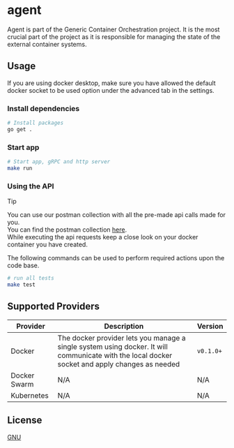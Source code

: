 # agent

Agent is part of the Generic Container Orchestration project.
It is the most crucial part of the project as it is responsible for managing the state
of the external container systems.

## Usage

If you are using docker desktop, make sure you have allowed the default docker socket to be used option under the advanced tab in the settings.

### Install dependencies
```bash
# Install packages
go get .
```

### Start app
```bash
# Start app, gRPC and http server
make run
```

### Using the API
> [!TIP]  
> You can use our postman collection with all the pre-made api calls made for you.  
> You can find the postman collection [here](https://www.postman.com/galactic-spaceship-310683/workspace/gco/collection/3303581-894b7592-c8d1-47c7-8a14-d46dd88af130?action=share&creator=3303581).  
> While executing the api requests keep a close look on your docker container you have created.

The following commands can be used to perform required actions upon the code base.

```bash
# run all tests
make test
```

## Supported Providers

| Provider     | Description                                                                                                                                    | Version   |
|--------------|------------------------------------------------------------------------------------------------------------------------------------------------|-----------|
| Docker       | The docker provider lets you manage a single system using docker. It will communicate with the local docker socket and apply changes as needed | `v0.1.0+` |
| Docker Swarm | N/A                                                                                                                                            | N/A       |
| Kubernetes   | N/A                                                                                                                                            | N/A       |

## License

[GNU](./LICENSE)

